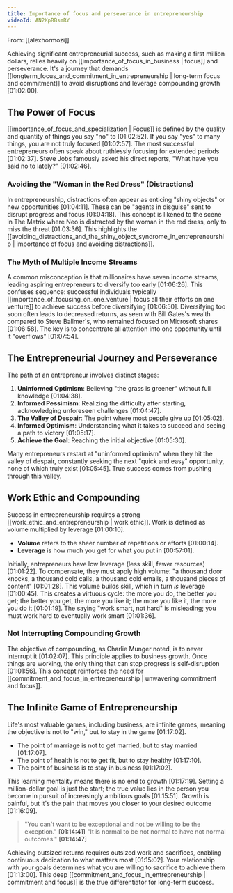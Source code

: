 ```yaml
---
title: Importance of focus and perseverance in entrepreneurship
videoId: AN2KpRBsmRY
---
```


From: [[alexhormozi]] <br/> 

Achieving significant entrepreneurial success, such as making a first million dollars, relies heavily on [[importance_of_focus_in_business | focus]] and perseverance. It's a journey that demands [[longterm_focus_and_commitment_in_entrepreneurship | long-term focus and commitment]] to avoid disruptions and leverage compounding growth <a class="yt-timestamp" data-t="01:02:00">[01:02:00]</a>.

## The Power of Focus

[[importance_of_focus_and_specialization | Focus]] is defined by the quality and quantity of things you say "no" to <a class="yt-timestamp" data-t="01:02:52">[01:02:52]</a>. If you say "yes" to many things, you are not truly focused <a class="yt-timestamp" data-t="01:02:57">[01:02:57]</a>. The most successful entrepreneurs often speak about ruthlessly focusing for extended periods <a class="yt-timestamp" data-t="01:02:37">[01:02:37]</a>. Steve Jobs famously asked his direct reports, "What have you said no to lately?" <a class="yt-timestamp" data-t="01:02:46">[01:02:46]</a>.

### Avoiding the "Woman in the Red Dress" (Distractions)

In entrepreneurship, distractions often appear as enticing "shiny objects" or new opportunities <a class="yt-timestamp" data-t="01:04:11">[01:04:11]</a>. These can be "agents in disguise" sent to disrupt progress and focus <a class="yt-timestamp" data-t="01:04:18">[01:04:18]</a>. This concept is likened to the scene in The Matrix where Neo is distracted by the woman in the red dress, only to miss the threat <a class="yt-timestamp" data-t="01:03:36">[01:03:36]</a>. This highlights the [[avoiding_distractions_and_the_shiny_object_syndrome_in_entrepreneurship | importance of focus and avoiding distractions]].

### The Myth of Multiple Income Streams

A common misconception is that millionaires have seven income streams, leading aspiring entrepreneurs to diversify too early <a class="yt-timestamp" data-t="01:06:26">[01:06:26]</a>. This confuses sequence: successful individuals typically [[importance_of_focusing_on_one_venture | focus all their efforts on one venture]] to achieve success before diversifying <a class="yt-timestamp" data-t="01:06:50">[01:06:50]</a>. Diversifying too soon often leads to decreased returns, as seen with Bill Gates's wealth compared to Steve Ballmer's, who remained focused on Microsoft shares <a class="yt-timestamp" data-t="01:06:58">[01:06:58]</a>. The key is to concentrate all attention into one opportunity until it "overflows" <a class="yt-timestamp" data-t="01:07:54">[01:07:54]</a>.

## The Entrepreneurial Journey and Perseverance

The path of an entrepreneur involves distinct stages:
1.  **Uninformed Optimism**: Believing "the grass is greener" without full knowledge <a class="yt-timestamp" data-t="01:04:38">[01:04:38]</a>.
2.  **Informed Pessimism**: Realizing the difficulty after starting, acknowledging unforeseen challenges <a class="yt-timestamp" data-t="01:04:47">[01:04:47]</a>.
3.  **The Valley of Despair**: The point where most people give up <a class="yt-timestamp" data-t="01:05:02">[01:05:02]</a>.
4.  **Informed Optimism**: Understanding what it takes to succeed and seeing a path to victory <a class="yt-timestamp" data-t="01:05:17">[01:05:17]</a>.
5.  **Achieve the Goal**: Reaching the initial objective <a class="yt-timestamp" data-t="01:05:30">[01:05:30]</a>.

Many entrepreneurs restart at "uninformed optimism" when they hit the valley of despair, constantly seeking the next "quick and easy" opportunity, none of which truly exist <a class="yt-timestamp" data-t="01:05:45">[01:05:45]</a>. True success comes from pushing through this valley.

## Work Ethic and Compounding

Success in entrepreneurship requires a strong [[work_ethic_and_entrepreneurship | work ethic]]. Work is defined as volume multiplied by leverage <a class="yt-timestamp" data-t="01:00:10">[01:00:10]</a>.
*   **Volume** refers to the sheer number of repetitions or efforts <a class="yt-timestamp" data-t="01:00:14">[01:00:14]</a>.
*   **Leverage** is how much you get for what you put in <a class="yt-timestamp" data-t="00:57:01">[00:57:01]</a>.

Initially, entrepreneurs have low leverage (less skill, fewer resources) <a class="yt-timestamp" data-t="01:01:22">[01:01:22]</a>. To compensate, they must apply high volume: "a thousand door knocks, a thousand cold calls, a thousand cold emails, a thousand pieces of content" <a class="yt-timestamp" data-t="01:01:28">[01:01:28]</a>. This volume builds skill, which in turn *is* leverage <a class="yt-timestamp" data-t="01:00:45">[01:00:45]</a>. This creates a virtuous cycle: the more you do, the better you get; the better you get, the more you like it; the more you like it, the more you do it <a class="yt-timestamp" data-t="01:01:19">[01:01:19]</a>. The saying "work smart, not hard" is misleading; you must work hard to eventually work smart <a class="yt-timestamp" data-t="01:01:36">[01:01:36]</a>.

### Not Interrupting Compounding Growth

The objective of compounding, as Charlie Munger noted, is to never interrupt it <a class="yt-timestamp" data-t="01:02:07">[01:02:07]</a>. This principle applies to business growth. Once things are working, the only thing that can stop progress is self-disruption <a class="yt-timestamp" data-t="01:01:56">[01:01:56]</a>. This concept reinforces the need for [[commitment_and_focus_in_entrepreneurship | unwavering commitment and focus]].

## The Infinite Game of Entrepreneurship

Life's most valuable games, including business, are infinite games, meaning the objective is not to "win," but to stay in the game <a class="yt-timestamp" data-t="01:17:02">[01:17:02]</a>.
*   The point of marriage is not to get married, but to stay married <a class="yt-timestamp" data-t="01:17:07">[01:17:07]</a>.
*   The point of health is not to get fit, but to stay healthy <a class="yt-timestamp" data-t="01:17:10">[01:17:10]</a>.
*   The point of business is to stay in business <a class="yt-timestamp" data-t="01:17:02">[01:17:02]</a>.

This learning mentality means there is no end to growth <a class="yt-timestamp" data-t="01:17:19">[01:17:19]</a>. Setting a million-dollar goal is just the start; the true value lies in the person you become in pursuit of increasingly ambitious goals <a class="yt-timestamp" data-t="01:15:51">[01:15:51]</a>. Growth is painful, but it's the pain that moves you closer to your desired outcome <a class="yt-timestamp" data-t="01:16:09">[01:16:09]</a>.

> "You can't want to be exceptional and not be willing to be the exception." <a class="yt-timestamp" data-t="01:14:41">[01:14:41]</a>
> "It is normal to be not normal to have not normal outcomes." <a class="yt-timestamp" data-t="01:14:47">[01:14:47]</a>

Achieving outsized returns requires outsized work and sacrifices, enabling continuous dedication to what matters most <a class="yt-timestamp" data-t="01:15:02">[01:15:02]</a>. Your relationship with your goals determines what you are willing to sacrifice to achieve them <a class="yt-timestamp" data-t="01:13:00">[01:13:00]</a>. This deep [[commitment_and_focus_in_entrepreneurship | commitment and focus]] is the true differentiator for long-term success.